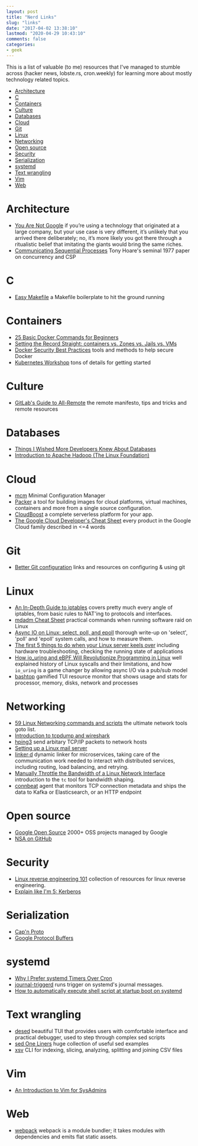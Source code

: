 ```yaml
---
layout: post
title: "Nerd Links"
slug: "links"
date: "2017-04-02 13:38:10"
lastmod: "2020-04-29 10:43:10"
comments: false
categories:
- geek
---
```


This is a list of valuable (to me) resources that I've managed to stumble across (hacker news, lobste.rs, cron.weekly) for learning more about mostly technology related topics.

<!-- vim-markdown-toc GFM -->

* [Architecture](#architecture)
* [C](#c)
* [Containers](#containers)
* [Culture](#culture)
* [Databases](#databases)
* [Cloud](#cloud)
* [Git](#git)
* [Linux](#linux)
* [Networking](#networking)
* [Open source](#open-source)
* [Security](#security)
* [Serialization](#serialization)
* [systemd](#systemd)
* [Text wrangling](#text-wrangling)
* [Vim](#vim)
* [Web](#web)

<!-- vim-markdown-toc -->



# Architecture

- [You Are Not Google](https://blog.bradfieldcs.com/you-are-not-google-84912cf44afb) if you’re using a technology that originated at a large company, but your use case is very different, it’s unlikely that you arrived there deliberately; no, it’s more likely you got there through a ritualistic belief that imitating the giants would bring the same riches.
- [Communicating Sequential Processes](http://www.usingcsp.com/cspbook.pdf) Tony Hoare's seminal 1977 paper on concurrency and CSP



# C

- [Easy Makefile](https://github.com/mortie/easy-makefile/) a Makefile boilerplate to hit the ground running



# Containers

- [25 Basic Docker Commands for Beginners](https://codeopolis.com/posts/25-basic-docker-commands-for-beginners/)
- [Setting the Record Straight: containers vs. Zones vs. Jails vs. VMs]()
- [Docker Security Best Practices](https://blog.sqreen.io/docker-security/) tools and methods to help secure Docker
- [Kubernetes Workshop](http://www.zoobab.com/kubernetes-workshop) tons of details for getting started



# Culture

- [GitLab's Guide to All-Remote](https://about.gitlab.com/company/culture/all-remote/guide/) the remote manifesto, tips and tricks and remote resources



# Databases

- [Things I Wished More Developers Knew About Databases](https://medium.com/@rakyll/things-i-wished-more-developers-knew-about-databases-2d0178464f78) 
- [Introduction to Apache Hadoop (The Linux Foundation)](https://www.edx.org/course/introduction-apache-hadoop-linuxfoundationx-lfs103x#!)



# Cloud

- [mcm](https://zombiezen.github.io/mcm/) Minimal Configuration Manager
- [Packer](https://www.hashicorp.com/blog/packer-1-0/) a tool for building images for cloud platforms, virtual machines, containers and more from a single source configuration.
- [CloudBoost](https://www.cloudboost.io/) a complete serverless platform for your app.
- [The Google Cloud Developer's Cheat Sheet](https://github.com/gregsramblings/google-cloud-4-words) every product in the Google Cloud family described in <=4 words



# Git

- [Better Git configuration](https://blog.scottnonnenberg.com/better-git-configuration) links and resources on configuring & using git



# Linux


- [An In-Depth Guide to iptables](https://www.booleanworld.com/depth-guide-iptables-linux-firewall/) covers pretty much every angle of iptables, from basic rules to NAT'ing to protocols and interfaces.
- [mdadm Cheat Sheet](http://www.ducea.com/2009/03/08/mdadm-cheat-sheet/) practical commands when running software raid on Linux
- [Async IO on Linux: select, poll, and epoll](https://jvns.ca/blog/2017/06/03/async-io-on-linux--select--poll--and-epoll/) thorough write-up on 'select', 'poll' and 'epoll' system calls, and how to measure them.
- [The first 5 things to do when your Linux server keels over](https://insights.hpe.com/articles/the-first-5-things-to-do-when-your-linux-server-keels-over-1705.html) including hardware troubleshooting, checking the running state of applications
- [How io_uring and eBPF Will Revolutionize Programming in Linux](https://thenewstack.io/how-io_uring-and-ebpf-will-revolutionize-programming-in-linux/) well explained history of Linux syscalls and their limitations, and how `io_uring` is a game changer by allowing async I/O via a pub/sub model
- [bashtop](https://github.com/aristocratos/bashtop) gamified TUI resource monitor that shows usage and stats for processor, memory, disks, network and processes





# Networking

- [59 Linux Networking commands and scripts](https://haydenjames.io/linux-networking-commands-scripts/) the ultimate network tools goto list.
- [Introduction to tcpdump and wireshark](https://www.linux.com/blog/learn/chapter/linux-security/2017/2/linux-security-fundamentals-part-5-introduction-tcpdump-and-wireshark)
- [hping3](https://linux.die.net/man/8/hping3) send arbitary TCP/IP packets to network hosts
- [Setting up a Linux mail server](https://likegeeks.com/linux-mail-server/)
- [linker∙d](https://linkerd.io/) dynamic linker for microservices, taking care of the communication work needed to interact with distributed services, including routing, load balancing, and retrying.  
- [Manually Throttle the Bandwidth of a Linux Network Interface](http://mark.koli.ch/slowdown-throttle-bandwidth-linux-network-interface) introduction to the `tc` tool for bandwidth shaping.
- [connbeat](https://github.com/raboof/connbeat) agent that monitors TCP connection metadata and ships the data to Kafka or Elasticsearch, or an HTTP endpoint




# Open source

- [Google Open Source](https://opensource.google.com/projects/explore/featured) 2000+ OSS projects managed by Google
- [NSA on GitHub](https://nationalsecurityagency.github.io)



# Security

- [Linux reverse engineering 101](https://github.com/michalmalik/linux-re-101) collection of resources for linux reverse engineering.
- [Explain like I'm 5: Kerberos](http://www.roguelynn.com/words/explain-like-im-5-kerberos) 



# Serialization

- [Cap'n Proto](https://capnproto.org/)
- [Google Protocol Buffers](https://github.com/google/protobuf)



# systemd

- [Why I Prefer systemd Timers Over Cron](https://trstringer.com/systemd-timer-vs-cronjob/)
- [journal-triggerd](https://github.com/jjk-jacky/journal-triggerd) runs trigger on systemd's journal messages.
- [How to automatically execute shell script at startup boot on systemd](https://linuxconfig.org/how-to-automatically-execute-shell-script-at-startup-boot-on-systemd-linux)



# Text wrangling

- [desed](https://github.com/SoptikHa2/desed) beautiful TUI that provides users with comfortable interface and practical debugger, used to step through complex sed scripts
- [sed One Liners](http://www.pement.org/sed/sed1line.txt) huge collection of useful sed examples
- [xsv](https://github.com/BurntSushi/xsv) CLI for indexing, slicing, analyzing, splitting and joining CSV files



# Vim

- [An Introduction to Vim for SysAdmins](https://www.linux.com/learn/intro-to-linux/2017/2/vim-sysadmins)



# Web

- [webpack](https://webpack.github.io/) webpack is a module bundler; it takes modules with dependencies and emits flat static assets.

